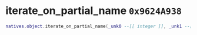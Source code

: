 # iterate_on_partial_name `0x9624A938`

```lua
natives.object.iterate_on_partial_name(_unk0 --[[ integer ]], _unk1 --[[ integer ]])
```
